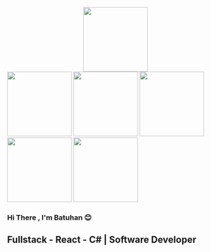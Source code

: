 <div style="display:flex">

<img src="https://www.timeshighereducation.com/cms-academic/sites/default/files/migrated_institution_logos/ytueng.png" style="margin:auto;height:150px;">
</div>
<img src="https://upload.wikimedia.org/wikipedia/commons/thumb/b/bd/Logo_C_sharp.svg/1200px-Logo_C_sharp.svg.png" style="margin:auto;height:150px;">
</div>
<img src="https://e7.pngegg.com/pngimages/328/221/png-clipart-c-programming-language-logo-microsoft-visual-studio-net-framework-javascript-icon-purple-logo.png" style="margin:auto;height:150px;">
</div>
<img src="https://fiverr-res.cloudinary.com/images/q_auto,f_auto/gigs/166943614/original/911e0844c0e26731bbd447fbf845b7daf3e50e5b/develop-asp-net-mvc-asp-net-core-web-application.jpg" style="margin:auto;height:150px;">
</div>




<img src="https://i.giphy.com/bGgsc5mWoryfgKBx1u.webp" style="margin:auto;height:150px">

<img src="https://i.giphy.com/Z3VgQu8hkVeB1bakS9.webp" style="margin:auto;height:150px;">
</div>


### Hi There , I'm Batuhan :blush:

## Fullstack - React - C# | Software Developer
